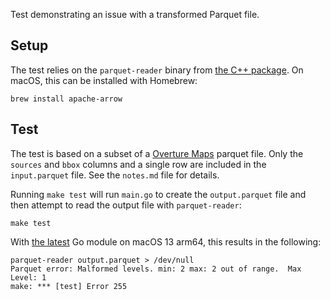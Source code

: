 Test demonstrating an issue with a transformed Parquet file.

## Setup

The test relies on the `parquet-reader` binary from [the C++ package](https://arrow.apache.org/install/).  On macOS, this can be installed with Homebrew:

```shell
brew install apache-arrow
```

## Test

The test is based on a subset of a [Overture Maps](https://github.com/OvertureMaps/data) parquet file.  Only the `sources` and `bbox` columns and a single row are included in the `input.parquet` file.  See the `notes.md` file for details.

Running `make test` will run `main.go` to create the `output.parquet` file and then attempt to read the output file with `parquet-reader`:

```shell
make test
```

With [the latest](https://github.com/apache/arrow/commit/7ef517e31ec3) Go module on macOS 13 arm64, this results in the following:

```shell
parquet-reader output.parquet > /dev/null
Parquet error: Malformed levels. min: 2 max: 2 out of range.  Max Level: 1
make: *** [test] Error 255
```
